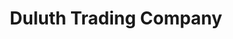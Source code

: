 ---
title: "Duluth Trading Company"
url: /hoffman-estates/duluth-trading-company/
shop: Kleidung
---